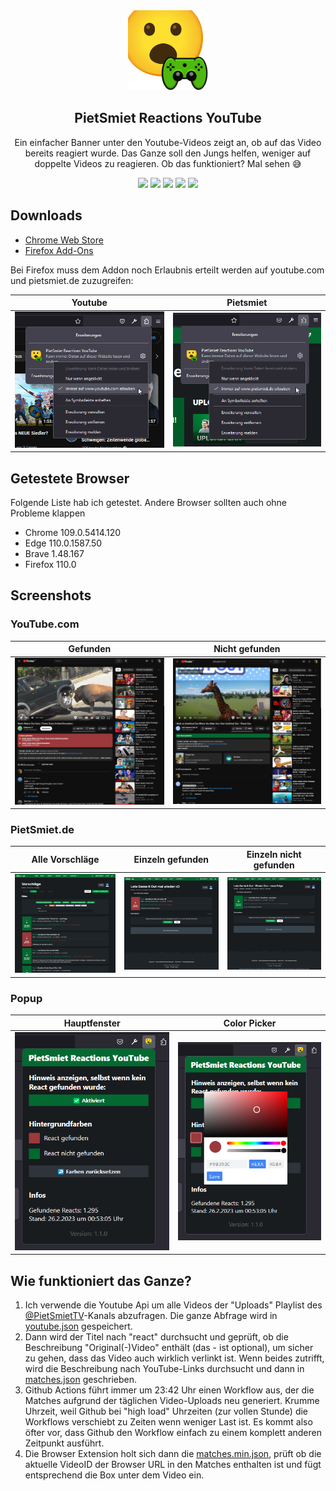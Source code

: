 <div align="center" width="100%">
    <img src="extension/icons/128.png" width="128" />
</div>

<div align="center" width="100%">
    <h2>PietSmiet Reactions YouTube</h2>
    <p>Ein einfacher Banner unter den Youtube-Videos zeigt an, ob auf das Video bereits reagiert wurde. Das Ganze soll den Jungs helfen, weniger auf doppelte Videos zu reagieren. Ob das funktioniert? Mal sehen 😅</p>
    <a target="_blank" href="https://chrome.google.com/webstore/detail/pietsmiet-reactions/cmeffgcdjkledgkgonnfjpnlfelpfbkf"><img src="https://img.shields.io/chrome-web-store/v/cmeffgcdjkledgkgonnfjpnlfelpfbkf" /></a>
    <a target="_blank" href="https://addons.mozilla.org/de/firefox/addon/pietsmiet-reactions-youtube/"><img src="https://img.shields.io/amo/v/pietsmiet-reactions-youtube" /></a>
    <a target="_blank" href="https://github.com/seriousm4x/pietsmiet-reaction-extension/commits/main"><img src="https://img.shields.io/github/last-commit/seriousm4x/pietsmiet-reaction-extension" /></a>
    <a target="_blank" href="https://github.com/seriousm4x/pietsmiet-reaction-extension/actions"><img src="https://github.com/seriousm4x/pietsmiet-reaction-extension/actions/workflows/update.yml/badge.svg" /></a>
    <a target="_blank" href="https://github.com/seriousm4x/pietsmiet-reaction-extension/blob/main/LICENSE"><img src="https://img.shields.io/github/license/seriousm4x/pietsmiet-reaction-extension" /></a>
</div>

## **Downloads**

- [Chrome Web Store](https://chrome.google.com/webstore/detail/pietsmiet-reactions/cmeffgcdjkledgkgonnfjpnlfelpfbkf)
- [Firefox Add-Ons](https://addons.mozilla.org/de/firefox/addon/pietsmiet-reactions-youtube/)

Bei Firefox muss dem Addon noch Erlaubnis erteilt werden auf youtube.com und pietsmiet.de zuzugreifen:

| Youtube                         | Pietsmiet                         |
| ------------------------------- | --------------------------------- |
| ![](./assets/allow-youtube.png) | ![](./assets/allow-pietsmiet.png) |

## **Getestete Browser**

Folgende Liste hab ich getestet. Andere Browser sollten auch ohne Probleme klappen

- Chrome 109.0.5414.120
- Edge 110.0.1587.50
- Brave 1.48.167
- Firefox 110.0

## **Screenshots**

### **YouTube.com**

| Gefunden                        | Nicht gefunden                     |
| ------------------------------- | ---------------------------------- |
| ![](./assets/youtube-found.png) | ![](./assets/youtube-notfound.png) |

### **PietSmiet.de**

| Alle Vorschläge                             | Einzeln gefunden                                     | Einzeln nicht gefunden                                  |
| ------------------------------------------- | ---------------------------------------------------- | ------------------------------------------------------- |
| ![](./assets/pietsmiet-all-suggestions.png) | ![](./assets/pietsmiet-single-suggestions-found.png) | ![](./assets/pietsmiet-single-suggestions-notfound.png) |

### **Popup**

| Hauptfenster            | Color Picker                  |
| ----------------------- | ----------------------------- |
| ![](./assets/popup.png) | ![](./assets/popup-pickr.png) |

## **Wie funktioniert das Ganze?**

1. Ich verwende die Youtube Api um alle Videos der "Uploads" Playlist des [@PietSmietTV](https://www.youtube.com/@PietSmietTV)-Kanals abzufragen. Die ganze Abfrage wird in [youtube.json](./data/youtube.json) gespeichert.
2. Dann wird der Titel nach "react" durchsucht und geprüft, ob die Beschreibung "Original(-)Video" enthält (das - ist optional), um sicher zu gehen, dass das Video auch wirklich verlinkt ist. Wenn beides zutrifft, wird die Beschreibung nach YouTube-Links durchsucht und dann in [matches.json](./data/matches.json) geschrieben.
3. Github Actions führt immer um 23:42 Uhr einen Workflow aus, der die Matches aufgrund der täglichen Video-Uploads neu generiert. Krumme Uhrzeit, weil Github bei "high load" Uhrzeiten (zur vollen Stunde) die Workflows verschiebt zu Zeiten wenn weniger Last ist. Es kommt also öfter vor, dass Github den Workflow einfach zu einem komplett anderen Zeitpunkt ausführt.
4. Die Browser Extension holt sich dann die [matches.min.json](./data/matches.min.json), prüft ob die aktuelle VideoID der Browser URL in den Matches enthalten ist und fügt entsprechend die Box unter dem Video ein.
